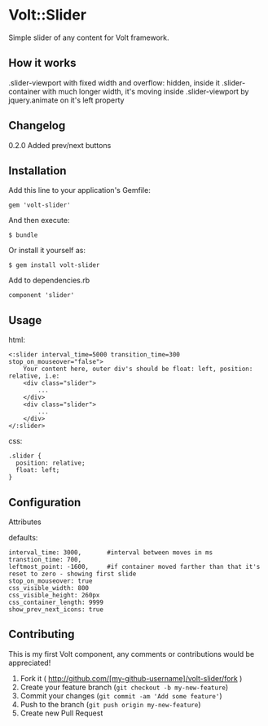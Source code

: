 # Volt::Slider

Simple slider of any content for Volt framework.

## How it works

.slider-viewport with fixed width and overflow: hidden, inside it .slider-container with much longer width, it's moving inside .slider-viewport by jquery.animate on it's left property

## Changelog

0.2.0 Added prev/next buttons

## Installation

Add this line to your application's Gemfile:

    gem 'volt-slider'

And then execute:

    $ bundle

Or install it yourself as:

    $ gem install volt-slider

Add to dependencies.rb

    component 'slider'

## Usage

html:

    <:slider interval_time=5000 transition_time=300 stop_on_mouseover="false">
        Your content here, outer div's should be float: left, position: relative, i.e:
        <div class="slider">
            ...
        </div>
        <div class="slider">
            ...
        </div>
    </:slider>
css:

    .slider {
      position: relative;
      float: left;
    }

## Configuration

Attributes

defaults:

    interval_time: 3000,       #interval between moves in ms
    transtion_time: 700,
    leftmost_point: -1600,     #if container moved farther than that it's reset to zero - showing first slide
    stop_on_mouseover: true
    css_visible_width: 800
    css_visible_height: 260px
    css_container_length: 9999
    show_prev_next_icons: true

## Contributing

This is my first Volt component, any comments or contributions would be appreciated!

1. Fork it ( http://github.com/[my-github-username]/volt-slider/fork )
2. Create your feature branch (`git checkout -b my-new-feature`)
3. Commit your changes (`git commit -am 'Add some feature'`)
4. Push to the branch (`git push origin my-new-feature`)
5. Create new Pull Request
